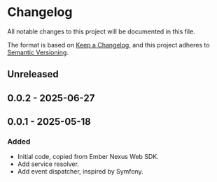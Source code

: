 # Changelog
All notable changes to this project will be documented in this file.

The format is based on [Keep a Changelog](https://keepachangelog.com/en/1.0.0/),
and this project adheres to [Semantic Versioning](https://semver.org/spec/v2.0.0.html).

## Unreleased

## 0.0.2 - 2025-06-27

## 0.0.1 - 2025-05-18
### Added
- Initial code, copied from Ember Nexus Web SDK.
- Add service resolver.
- Add event dispatcher, inspired by Symfony.

